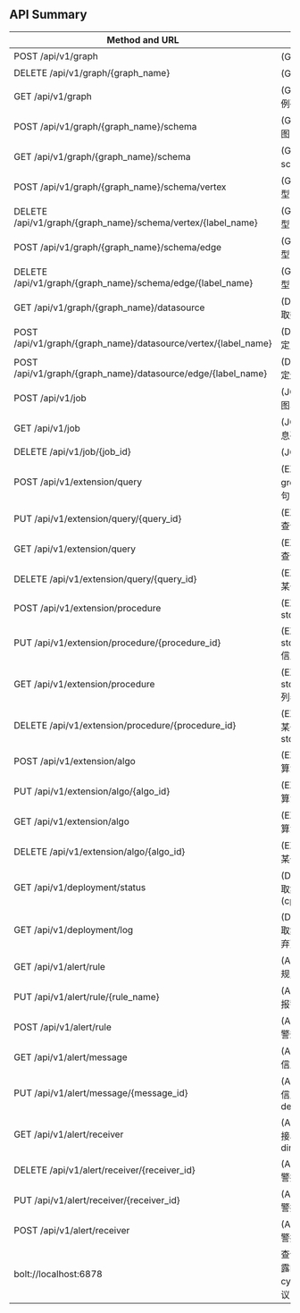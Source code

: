 ## API Summary

| Method and URL                                                   | Explanation                                |Groot|Interactive|Analytical|
| -----------------------------------------------------------------| ------------------------------------------ | --- | --------- | ---------|
| POST /api/v1/graph                                               | (GRAPH) 新建图                             | x   |     ✓     |    ✓     |
| DELETE /api/v1/graph/{graph_name}                                | (GRAPH) 删除图                             | x   |     ✓     |    ✓     |
| GET /api/v1/graph                                                | (GRAPH) 获取图实例列表                     | ✓   |     ✓     |    ✓     |
| POST /api/v1/graph/{graph_name}/schema                           | (GRAPH) 批量导入图 schema 信息             | ✓   |     x     |    x     |
| GET /api/v1/graph/{graph_name}/schema                            | (GRAPH) 获取图 schema 信息                 | ✓   |     ✓     |    ✓     |
| POST /api/v1/graph/{graph_name}/schema/vertex                    | (GRAPH) 新增点类型                         | ✓   |     x     |    x     |
| DELETE /api/v1/graph/{graph_name}/schema/vertex/{label_name}     | (GRAPH) 删除点类型                         | ✓   |     x     |    x     |
| POST /api/v1/graph/{graph_name}/schema/edge                      | (GRAPH) 新增边类型                         | ✓   |     x     |    x     |
| DELETE /api/v1/graph/{graph_name}/schema/edge/{label_name}       | (GRAPH) 删除边类型                         | ✓   |     x     |    x     |
| GET /api/v1/graph/{graph_name}/datasource                        | (DATASOURCE) 获取数据源绑定信息            | ✓   |     ✓     |    ✓     |
| POST /api/v1/graph/{graph_name}/datasource/vertex/{label_name}   | (DATASOURCE) 绑定点类型数据源              | ✓   |     ✓     |    ✓     |
| POST /api/v1/graph/{graph_name}/datasource/edge/{label_name}     | (DATASOURCE) 绑定边类型数据源              | ✓   |     ✓     |    ✓     |
| POST /api/v1/job                                                 | (JOB) 创建任务(载图、运行算法)             | ✓   |     ✓     |    ✓     |
| GET /api/v1/job                                                  | (JOB) 获取任务信息列表                     | ✓   |     ✓     |    ✓     |
| DELETE /api/v1/job/{job_id}                                      | (JOB) 取消任务                             | ✓   |     ✓     |    ✓     |
| POST /api/v1/extension/query                                     | (EXTENSION) 新建 gremlin/cypher 语句       | ✓   |     ✓     |    x     |
| PUT /api/v1/extension/query/{query_id}                           | (EXTENSION) 修改查询语句信息               | ✓   |     ✓     |    x     |
| GET /api/v1/extension/query                                      | (EXTENSION) 获取查询语句列表               | ✓   |     ✓     |    x     |
| DELETE /api/v1/extension/query/{query_id}                        | (EXTENSION) 删除某一查询语句               | ✓   |     ✓     |    x     |
| POST /api/v1/extension/procedure                                 | (EXTENSION) 新建 storedprocedure           | x   |     ✓     |    x     |
| PUT /api/v1/extension/procedure/{procedure_id}                   | (EXTENSION) 修改 storedprocedure 信息      | x   |     ✓     |    x     |
| GET /api/v1/extension/procedure                                  | (EXTENSION) 获取 storedprocedure 列表      | x   |     ✓     |    x     |
| DELETE /api/v1/extension/procedure/{procedure_id}                | (EXTENSION) 删除某一 storedprocedure       | x   |     ✓     |    x     |
| POST /api/v1/extension/algo                                      | (EXTENSION) 新建算法应用                   | x   |     x     |    ✓     |
| PUT /api/v1/extension/algo/{algo_id}                             | (EXTENSION) 修改算法信息                   | x   |     x     |    ✓     |
| GET /api/v1/extension/algo                                       | (EXTENSION) 获取算法列表                   | x   |     x     |    ✓     |
| DELETE /api/v1/extension/algo/{algo_id}                          | (EXTENSION) 删除某一算法                   | x   |     x     |    ✓     |
| GET /api/v1/deployment/status                                    | (DEPLOYMENT) 获取集群状态(cpu/memory/disk) | ✓   |     ✓     |    ✓     |
| GET /api/v1/deployment/log                                       | (DEPLOYMENT) 获取集群日志 (可能废弃)       | ✓   |     ✓     |    ✓     |
| GET /api/v1/alert/rule                                           | (ALERT) 获取报警规则列表                   | ✓   |     ✓     |    ✓     |
| PUT /api/v1/alert/rule/{rule_name}                               | (ALERT) 修改某一报警规则                   | ✓   |     ✓     |    ✓     |
| POST /api/v1/alert/rule                                          | (ALERT) 自定义报警规则 (暂不支持)          | ✓   |     ✓     |    ✓     |
| GET /api/v1/alert/message                                        | (ALERT) 获取报警信息列表                   | ✓   |     ✓     |    ✓     |
| PUT /api/v1/alert/message/{message_id}                           | (ALERT) 修改报警信息状态(solved、dealing)  | ✓   |     ✓     |    ✓     |
| GET /api/v1/alert/receiver                                       | (ALERT) 获取警报接收列表(email、dingtalk)  | ✓   |     ✓     |    ✓     |
| DELETE /api/v1/alert/receiver/{receiver_id}                      | (ALERT) 删除某一警报接收对象               | ✓   |     ✓     |    ✓     |
| PUT /api/v1/alert/receiver/{receiver_id}                         | (ALERT) 修改某一警报接收对象信息           | ✓   |     ✓     |    ✓     |
| POST /api/v1/alert/receiver                                      | (ALERT) 新增某一警报接收对象               | ✓   |     ✓     |    ✓     |
| bolt://localhost:6878                                            | 查询走 frontend 暴露的 cypher/gremlin 协议 | ✓   |     ✓     |    x     |
